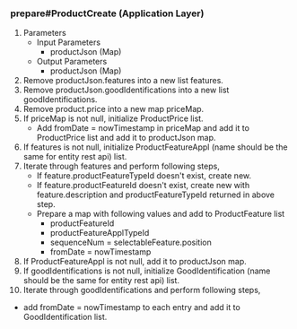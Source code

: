 ### prepare#ProductCreate (Application Layer)
1. Parameters
    * Input Parameters
        * productJson (Map)
    * Output Parameters
        * productJson (Map)
2. Remove productJson.features into a new list features.
3. Remove productJson.goodIdentifications into a new list goodIdentifications.
4. Remove product.price into a new map priceMap.
5. If priceMap is not null, initialize ProductPrice list.
    * Add fromDate = nowTimestamp in priceMap and add it to ProductPrice list and add it to productJson map.
6. If features is not null, initialize ProductFeatureAppl (name should be the same for entity rest api) list.
7. Iterate through features and perform following steps,
    * If feature.productFeatureTypeId doesn't exist, create new.
    * If feature.productFeatureId doesn't exist, create new with feature.description and productFeatureTypeId returned in above step.
    * Prepare a map with following values and add to ProductFeature list
        * productFeatureId
        * productFeatureApplTypeId
        * sequenceNum = selectableFeature.position
        * fromDate = nowTimestamp
8. If ProductFeatureAppl is not null, add it to productJson map.
9. If goodIdentifications is not null, initialize GoodIdentification (name should be the same for entity rest api) list.
10. Iterate through goodIdentifications and perform following steps,
* add fromDate = nowTimestamp to each entry and add it to GoodIdentification list.